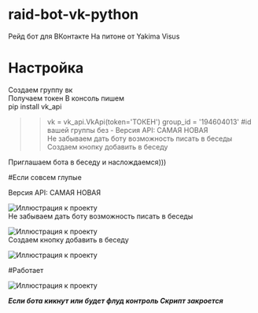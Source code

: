 # raid-bot-vk-python
Рейд бот для ВКонтакте На питоне от Yakima Visus
# Настройка  
Создаем группу вк  
Получаем токен
В консоль пишем  
pip install vk_api
>>vk = vk_api.VkApi(token='ТОКЕН')
>>group_id = '194604013' #id вашей группы без -
>>Версия API: САМАЯ НОВАЯ   
>>Не забываем дать боту возможность писать в беседы  
>>Создаем кнопку добавить в беседу   

Приглашаем бота в беседу и наслождаемся)))  

#Если совсем глупые

Версия API: САМАЯ НОВАЯ    

![Иллюстрация к проекту](https://github.com/YakimaVisus/raid-bot-vk-python/blob/main/Opera%20Снимок_2022-02-05_135351_vk.com.png)  
Не забываем дать боту возможность писать в беседы  

![Иллюстрация к проекту](https://github.com/YakimaVisus/raid-bot-vk-python/blob/main/Opera%20Снимок_2022-02-05_134949_vk.com.png)  
Создаем кнопку добавить в беседу   

![Иллюстрация к проекту](https://github.com/YakimaVisus/raid-bot-vk-python/blob/main/Opera%20Снимок_2022-02-05_135039_vk.com.png)  

#Работает

![Иллюстрация к проекту](https://github.com/YakimaVisus/raid-bot-vk-python/blob/main/work.png)  

***Если бота кикнут или будет флуд контроль Скрипт закроется***
